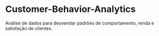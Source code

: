 # Customer-Behavior-Analytics
Análise de dados para desvendar padrões de comportamento, renda e satisfação de clientes.
